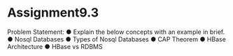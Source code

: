 # Assignment9.3
Problem Statement: ● Explain the below concepts with an example in brief. ● Nosql Databases ● Types of Nosql Databases ● CAP Theorem ● HBase Architecture ● HBase vs RDBMS

